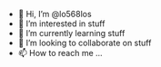 - 👋 Hi, I’m @lo568los
- 👀 I’m interested in stuff
- 🌱 I’m currently learning stuff
- 💞️ I’m looking to collaborate on stuff
- 📫 How to reach me ...

<!---
lo568los/lo568los is a ✨ special ✨ repository because its `README.md` (this file) appears on your GitHub profile.
You can click the Preview link to take a look at your changes.
--->
